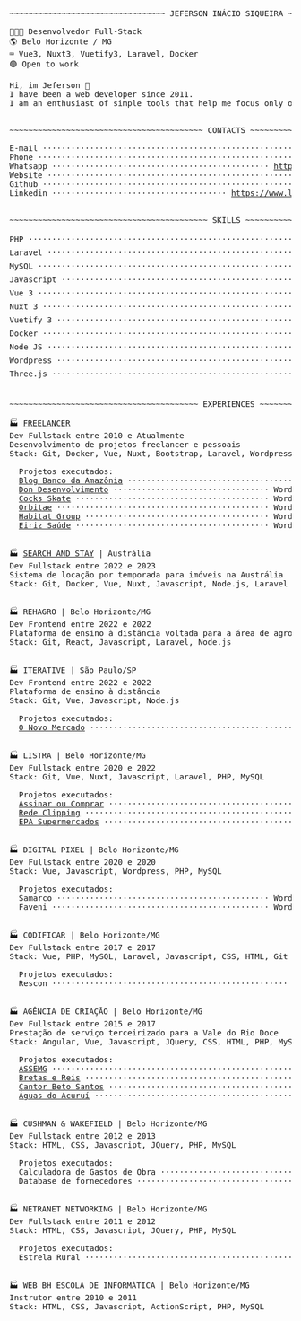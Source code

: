 <!--curriculum:start-->
<pre>
~~~~~~~~~~~~~~~~~~~~~~~~~~~~~~~~~ JEFERSON INÁCIO SIQUEIRA ~~~~~~~~~~~~~~~~~~~~~~~~~~~~~~~~~

👨🏻‍💻 Desenvolvedor Full-Stack
🌎 Belo Horizonte / MG
⌨️ Vue3, Nuxt3, Vuetify3, Laravel, Docker
🟢 Open to work

Hi, im Jeferson 👋
I have been a web developer since 2011.
I am an enthusiast of simple tools that help me focus only on the business rules of the system.


~~~~~~~~~~~~~~~~~~~~~~~~~~~~~~~~~~~~~~~~~ CONTACTS ~~~~~~~~~~~~~~~~~~~~~~~~~~~~~~~~~~~~~~~~~

E-mail ·························································· <a href="mailto:jeferson.i.silva@gmail.com">jeferson.i.silva@gmail.com</a>
Phone ·································································· <a href="tel:+5531995271426">+55 (31) 99527-1426</a>
Whatsapp ·············································· <a href="https://wa.me/message/NG7A2SW25XIEI1">https://wa.me/message/NG7A2SW25XIEI1</a>
Website ······························································ <a href="https://labscript.dev">https://labscript.dev</a>
Github ······················································· <a href="https://github.com/jeff-silva">https://github.com/jeff-silva</a>
Linkedin ····································· <a href="https://www.linkedin.com/in/jeferson-siqueira">https://www.linkedin.com/in/jeferson-siqueira</a>


~~~~~~~~~~~~~~~~~~~~~~~~~~~~~~~~~~~~~~~~~~ SKILLS ~~~~~~~~~~~~~~~~~~~~~~~~~~~~~~~~~~~~~~~~~~

PHP ······································································· 5/5 ⭐⭐⭐⭐⭐
Laravel ··································································· 4/5 ⭐⭐⭐⭐ 
MySQL ····································································· 4/5 ⭐⭐⭐⭐ 
Javascript ································································ 4/5 ⭐⭐⭐⭐ 
Vue 3 ····································································· 5/5 ⭐⭐⭐⭐⭐
Nuxt 3 ···································································· 5/5 ⭐⭐⭐⭐⭐
Vuetify 3 ································································· 5/5 ⭐⭐⭐⭐⭐
Docker ···································································· 3/5 ⭐⭐⭐  
Node JS ··································································· 4/5 ⭐⭐⭐⭐ 
Wordpress ································································· 5/5 ⭐⭐⭐⭐⭐
Three.js ·································································· 4/5 ⭐⭐⭐⭐ 


~~~~~~~~~~~~~~~~~~~~~~~~~~~~~~~~~~~~~~~~ EXPERIENCES ~~~~~~~~~~~~~~~~~~~~~~~~~~~~~~~~~~~~~~~~

🏭 <a href="https://labscript.dev" target="_blank">FREELANCER</a>
Dev Fullstack entre 2010 e Atualmente
Desenvolvimento de projetos freelancer e pessoais
Stack: Git, Docker, Vue, Nuxt, Bootstrap, Laravel, Wordpress, Elementor, PHP

  Projetos executados:
  <a href="https://basablog.com.br" target="_blank">Blog Banco da Amazônia</a> ························································· Wordpress
  <a href="https://dondesenvolvimento.com.br" target="_blank">Don Desenvolvimento</a> ································· Wordpress, Vue, Elementor, Bootstrap
  <a href="https://cocksskate.com.br" target="_blank">Cocks Skate</a> ········································· Wordpress, Vue, Elementor, Bootstrap
  <a href="https://orbitae.com.br" target="_blank">Orbitae</a> ············································· Wordpress, Vue, Elementor, Bootstrap
  <a href="https://habitatgroup.com.br" target="_blank">Habitat Group</a> ······································· Wordpress, Vue, Elementor, Bootstrap
  <a href="http://eiriz-saude.unbox.pt/" target="_blank">Eiriz Saúde</a> ········································· Wordpress, Vue, Elementor, Bootstrap


🏭 <a href="https://www.searchandstay.com" target="_blank">SEARCH AND STAY</a> | Austrália
Dev Fullstack entre 2022 e 2023
Sistema de locação por temporada para imóveis na Austrália
Stack: Git, Docker, Vue, Nuxt, Javascript, Node.js, Laravel


🏭 REHAGRO | Belo Horizonte/MG
Dev Frontend entre 2022 e 2022
Plataforma de ensino à distância voltada para a área de agronegócio
Stack: Git, React, Javascript, Laravel, Node.js


🏭 ITERATIVE | São Paulo/SP
Dev Frontend entre 2022 e 2022
Plataforma de ensino à distância
Stack: Git, Vue, Javascript, Node.js

  Projetos executados:
  <a href="https://onovomercado.com" target="_blank">O Novo Mercado</a> ······························································ Vue, Vuetify


🏭 LISTRA | Belo Horizonte/MG
Dev Fullstack entre 2020 e 2022
Stack: Git, Vue, Nuxt, Javascript, Laravel, PHP, MySQL

  Projetos executados:
  <a href="https://assinaroucomprar.com.br/" target="_blank">Assinar ou Comprar</a> ··············································· Nuxt, Rest API, Laravel
  <a href="https://redeclipping.com.br/" target="_blank">Rede Clipping</a> ···································································· Laravel
  <a href="https://epa.com.br" target="_blank">EPA Supermercados</a> ······························································ Wordpress


🏭 DIGITAL PIXEL | Belo Horizonte/MG
Dev Fullstack entre 2020 e 2020
Stack: Vue, Javascript, Wordpress, PHP, MySQL

  Projetos executados:
  Samarco ············································· Wordpress, Vue, Bootstrap, Elementor
  Faveni ·············································· Wordpress, Vue, Bootstrap, Elementor


🏭 CODIFICAR | Belo Horizonte/MG
Dev Fullstack entre 2017 e 2017
Stack: Vue, PHP, MySQL, Laravel, Javascript, CSS, HTML, Git

  Projetos executados:
  Rescon ·················································· Vue, PHP, Framework desconhecido


🏭 AGÊNCIA DE CRIAÇÃO | Belo Horizonte/MG
Dev Fullstack entre 2015 e 2017
Prestação de serviço terceirizado para a Vale do Rio Doce
Stack: Angular, Vue, Javascript, JQuery, CSS, HTML, PHP, MySQL

  Projetos executados:
  <a href="https://web.archive.org/web/20170612004919/http://assemg.org/" target="_blank">ASSEMG</a> ··························································· Vue, Jquery, PHP, MySQL
  <a href="http://www.brettasereis.adv.br" target="_blank">Bretas e Reis</a> ···················································· Vue, Jquery, PHP, MySQL
  <a href="http://betosantos.net" target="_blank">Cantor Beto Santos</a> ··············································· Vue, Jquery, PHP, MySQL
  <a href="http://aguasdoacurui.com.br/" target="_blank">Águas do Acuruí</a> ··················································· CSS, JQuery, Wordpress


🏭 CUSHMAN & WAKEFIELD | Belo Horizonte/MG
Dev Fullstack entre 2012 e 2013
Stack: HTML, CSS, Javascript, JQuery, PHP, MySQL

  Projetos executados:
  Calculadora de Gastos de Obra ···································· CSS, JQuery, PHP, MySQL
  Database de fornecedores ········································· CSS, JQuery, PHP, MySQL


🏭 NETRANET NETWORKING | Belo Horizonte/MG
Dev Fullstack entre 2011 e 2012
Stack: HTML, CSS, Javascript, JQuery, PHP, MySQL

  Projetos executados:
  Estrela Rural ···················································· CSS, JQuery, PHP, MySQL


🏭 WEB BH ESCOLA DE INFORMÁTICA | Belo Horizonte/MG
Instrutor entre 2010 e 2011
Stack: HTML, CSS, Javascript, ActionScript, PHP, MySQL
</pre>
<!--curriculum:final-->


<!-- :house:    Belo Horizonte/MG <br>
:iphone:   <img src="https://img.shields.io/badge/&#x2b;&#x35;&#x35;&#160;&#x28;&#x33;&#x31;&#x29;&#160;&#x39;&#x39;&#x35;&#x32;&#x37;&#x2010;&#x31;&#x34;&#x32;&#x36;-ffffff"><br>
:envelope:  jeferson.i.silva@gmail.com

&#x6a;&#x65;&#x66;&#x65;&#x72;&#x73;&#x6f;&#x6e;&#x2e;&#x69;&#x2e;&#x73;&#x69;&#x6c;&#x76;&#x61;&#x40;&#x67;&#x6d;&#x61;&#x69;&#x6c;&#x2e;&#x63;&#x6f;&#x6d; -->

<!-- #### Hi, im Jeferson 👋
I have been a web developer since 2011.
I am an enthusiast of simple tools that help me focus only on the business rules of the system.

<h3 align="center">Skills</h3>
<p align="center">
    <img height="25px" src="https://img.shields.io/badge/MySQL-004260?style=for-the-badge&logo=mysql&logoColor=white">
    <img height="25px" src="https://img.shields.io/badge/PHP-7377ad?style=for-the-badge&logo=php&logoColor=ffffff">
    <img height="25px" src="https://img.shields.io/badge/Laravel-FF2D20?style=for-the-badge&logo=laravel&logoColor=white">
    <img height="25px" src="https://img.shields.io/badge/CSS-3595cf?style=for-the-badge&logo=css&logoColor=white">
    <img height="25px" src="https://img.shields.io/badge/HTML5-dd4b25"/>
    <img height="25px" src="https://img.shields.io/badge/Javascript-f0d53c"/>
    <br>
    <img height="25px" src="https://img.shields.io/badge/Wordpress-207196?style=for-the-badge&logo=wordpress&logoColor=ffffff">
    <img height="25px" src="https://img.shields.io/badge/Docker-2392e6"/>
    <img height="25px" src="https://img.shields.io/badge/Vue.js-35495E?style=for-the-badge&logo=vue.js&logoColor=4FC08D">
    <img height="25px" src="https://img.shields.io/badge/nuxt.js-00C58E?style=for-the-badge&logo=nuxt.js&logoColor=white">
    <img height="25px" src="https://img.shields.io/badge/Bootstrap-563D7C?style=for-the-badge&logo=bootstrap&logoColor=white">
    <br>
    <img height="25px" src="https://img.shields.io/badge/Unity-100000?style=for-the-badge&logo=unity&logoColor=white">
    <img height="25px" src=" https://img.shields.io/badge/Git-F05032?style=for-the-badge&logo=git&logoColor=white">
    <img height="25px" src="https://img.shields.io/badge/firebase-ffca28?style=for-the-badge&logo=firebase&logoColor=black">
    <img height="25px" src="https://img.shields.io/badge/jQuery-0769AD?style=for-the-badge&logo=jquery&logoColor=white">
    <img height="25px" src="https://img.shields.io/badge/Three.js-eeeeee?style=for-the-badge&logo=three.js&logoColor=000000">
</p>


<h5 align="center">Contact-me</h5>

<p align="center">
    <a href="https://www.linkedin.com/in/jeferson-siqueira/" target="_blank">
        <img src="https://img.shields.io/badge/LinkedIn-0077B5?style=for-the-badge&logo=linkedin&logoColor=white"/>
    </a>
    <a href="https://wa.me/message/NG7A2SW25XIEI1" target="_blank">
        <img src="https://img.shields.io/badge/WhatsApp-25D366?style=for-the-badge&logo=whatsapp&logoColor=white"/>
    </a>
    <a href="mailto:jeferson.i.silva@gmail.com" target="_blank">
        <img src="https://img.shields.io/badge/Gmail-D14836?style=for-the-badge&logo=gmail&logoColor=white"/>
    </a>
    <a href="https://labscript.dev" target="_blank">
        <img src="https://img.shields.io/badge/labscript.dev-100000?style=for-the-badge&logoColor=white"/>
    </a>
</p> -->

<!--START_SECTION:waka-->
<!--END_SECTION:waka-->

<!-- <br><br>
***

<h3 align="center">Stats</h3>

<p align="center">
    <img src="https://wakatime.com/share/@05fd4174-02f8-42e9-9cc9-d57c780c01f7/1921cb4d-198b-43f7-b774-5018b7cf5786.svg" alt="" width="45%">
    <img src="https://wakatime.com/share/@05fd4174-02f8-42e9-9cc9-d57c780c01f7/b5ae9621-2225-4e4e-a2ff-8f8bc941144a.svg" alt="" width="45%">
</p>
<br>

<p align="center">
    <img align="center" src="https://github-readme-stats.vercel.app/api/top-langs?username=jeff-silva&show_icons=true&locale=en&layout=compact&count_private=true" alt="jeff-silva" width="45%" /> &nbsp;
    <img align="center" src="https://github-readme-stats.vercel.app/api?username=jeff-silva&show_icons=true&locale=en&count_private=true" alt="jeff-silva" width="45%" />
    <br><br>
    <img src="https://github-profile-trophy.vercel.app/?username=jeff-silva&margin-w=15&margin-h=15&row=2&column=6" alt="jeff-silva" width="100%" />
    <br><br>
    <img src="https://github-readme-stats.vercel.app/api/wakatime?username=jeffsilva" alt="" height="200px">
</p>

![Snake animation](https://github.com/jeff-silva/jeff-silva/blob/output/github-contribution-grid-snake.svg) -->
